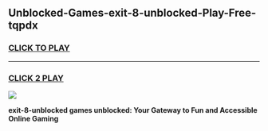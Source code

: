 
## Unblocked-Games-exit-8-unblocked-Play-Free-tqpdx
<h3>
<a href="https://premium76.site?title=exit-8-unblocked&ref=12A">CLICK TO PLAY</a></h3>
<hr>

<h3>
<a href="https://premium76.site?title=exit-8-unblocked&ref=12A">CLICK 2 PLAY</a>
  
</h3>

<a href="https://premium76.site?title=exit-8-unblocked&ref=12A"><img src="https://clearcache.store/games.png"></a>


**exit-8-unblocked games unblocked: Your Gateway to Fun and Accessible Online Gaming**
